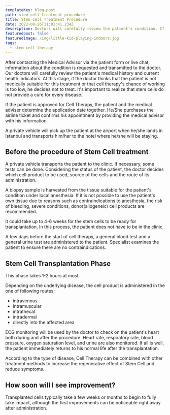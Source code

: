 ```yaml
---
templateKey: blog-post
path: stem-cell-treatment-procedure
title: Stem Cell Treatment Procedure
date: 2022-08-26T11:01:41.234Z
description: Doctors will carefully review the patient's condition. If the patient is approved for Cell Therapy, the patient and the medical adviser determine the application date together.
featuredpost: false
featuredimage: /img/little-kid-playing-indoors.jpg
tags:
  - stem-cell-therapy
---
```


After contacting the Medical Advisor via the patient form or live chat, information about the condition is requested and transmitted to the doctor. Our doctors will carefully review the patient's medical history and current health indicators. At this stage, if the doctor thinks that the patient is not medically suitable for this treatment or that cell therapy's chance of working is too low, he decides not to treat. It's important to realize that stem cells do not provide a cure for every disease.

If the patient is approved for Cell Therapy, the patient and the medical adviser determine the application date together. He/She purchases the airline ticket and confirms his appointment by providing the medical advisor with his information.

A private vehicle will pick up the patient at the airport when he/she lands in Istanbul and transports him/her to the hotel where he/she will be staying.



## **Before the procedure of Stem Cell treatment**

A private vehicle transports the patient to the clinic. If necessary, some tests can be done. Considering the status of the patient, the doctor decides which cell product to be used, source of the cells and the route of its administration.

A biopsy sample is harvested from the tissue suitable for the patient's condition under local anesthesia. If it is not possible to use the patient's own tissue due to reasons such as contraindications to anesthesia, the risk of bleeding, severe conditions, donor(allogeneic) cell products are recommended.

It could take up to 4-6 weeks for the stem cells to be ready for transplantation. In this process, the patient does not have to be in the clinic.

A few days before the start of cell therapy, a general blood test and a general urine test are administered to the patient. Specialist examines the patient to ensure there are no contraindications.


## **Stem Cell Transplantation Phase**

This phase takes 1-2 hours at most.

Depending on the underlying disease, the cell product is administered in the one of following routes;
* intravenous
* intramuscular
* intrathecal
* intradermal
* directly into the affected area

ECG monitoring will be used by the doctor to check on the patient's heart both during and after the procedure. Heart rate, respiratory rate, blood pressure, oxygen saturation level, and urine are also monitored.
If all is well, the patient immediately returns to his normal life after the transplantation.

According to the type of disease, Cell Therapy can be combined with other treatment methods to increase the regenerative effect of Stem Cell and reduce symptoms.

## **How soon will I see improvement?**

Transplanted cells typically take a few weeks or months to begin to fully take impact, although the first improvements can be noticeable right away after administration.







